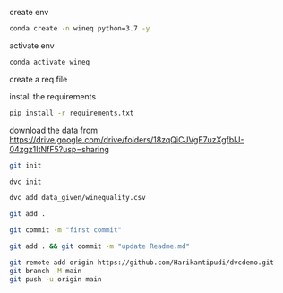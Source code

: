 create env
```bash
conda create -n wineq python=3.7 -y
```

activate env
```bash
conda activate wineq
```
create a req file

install the requirements
```bash
pip install -r requirements.txt
```
download the data from
https://drive.google.com/drive/folders/18zqQiCJVgF7uzXgfbIJ-04zgz1ItNfF5?usp=sharing

```bash
git init
```
```bash
dvc init
```
```bash
dvc add data_given/winequality.csv
```
```bash
git add .
```
```bash
git commit -m "first commit"
```
```bash
git add . && git commit -m "update Readme.md"
```
```bash
git remote add origin https://github.com/Harikantipudi/dvcdemo.git
git branch -M main
git push -u origin main
```